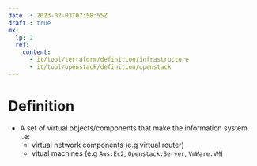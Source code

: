```yaml
---
date  : 2023-02-03T07:58:55Z
draft : true
mx:  
  lp: 2
  ref:
    content:
      - it/tool/terraform/definition/infrastructure
      - it/tool/openstack/definition/openstack
---
```



# Definition
- A set of virtual objects/components that make the information system. I.e:
  - virtual network components (e.g virtual router)
  - vitual machines (e.g  `Aws:Ec2`,  `Openstack:Server`, `VmWare:VM`)


